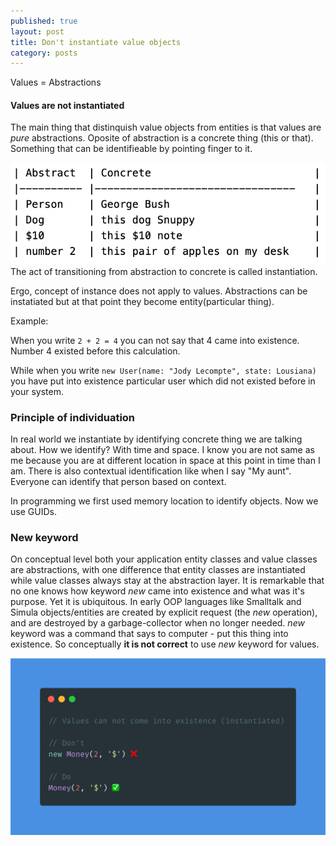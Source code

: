 ```yaml
---
published: true
layout: post
title: Don't instantiate value objects
category: posts
---
```


Values = Abstractions

#### Values are not instantiated

The main thing that distinquish value objects from entities is that values are _pure_ abstractions. Oposite of abstraction is a concrete thing (this or that). Something that can be identifieable by pointing finger to it.

![Abstractions/Values](https://raw.githubusercontent.com/aleksandar-b/blog/gh-pages/_posts/table_abstract.png)
The act of transitioning from abstraction to concrete is called instantiation.

Ergo, concept of instance does not apply to values. Abstractions can be instatiated but at that point they become entity(particular thing).
 
Example:

When you write `2 + 2 = 4` you can not say that 4 came into existence. Number 4 existed before this calculation.

While when you write `new User(name: "Jody Lecompte", state: Lousiana)` you have put into existence particular user which did not existed before in your system.

### Principle of individuation
In real world we instantiate by identifying concrete thing we are talking about. How we identify? With time and space. I know you are not same as me because you are at different location in space at this point in time than I am. There is also contextual identification like when I say "My aunt". Everyone can identify that person based on context. 

In programming we first used memory location to identify objects. Now we use GUIDs.

### New keyword
On conceptual level both your application entity classes and value classes are abstractions, with one difference that entity classes are instantiated while value classes always stay at the abstraction layer. 
It is remarkable that no one knows how keyword _new_ came into existence and what was it's purpose. Yet it is ubiquitous. In early OOP languages like Smalltalk and Simula objects/entities are created by explicit request (the _new_ operation), and are destroyed by a garbage-collector when no longer needed. _new_ keyword was a command that says to computer - put this thing into existence. So conceptually **it is not correct** to use _new_ keyword for values.

![Abstractions/Values can not be instantiated](https://raw.githubusercontent.com/aleksandar-b/blog/gh-pages/_posts/carbon.png)